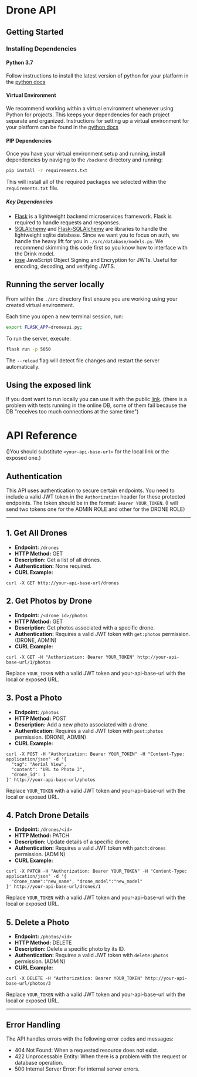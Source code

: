 # Drone API

## Getting Started

### Installing Dependencies

#### Python 3.7

Follow instructions to install the latest version of python for your platform in the [python docs](https://docs.python.org/3/using/unix.html#getting-and-installing-the-latest-version-of-python)

#### Virtual Environment

We recommend working within a virtual environment whenever using Python for projects. This keeps your dependencies for each project separate and organized. Instructions for setting up a virtual environment for your platform can be found in the [python docs](https://packaging.python.org/guides/installing-using-pip-and-virtual-environments/)

#### PIP Dependencies

Once you have your virtual environment setup and running, install dependencies by naviging to the `/backend` directory and running:

```bash
pip install -r requirements.txt
```

This will install all of the required packages we selected within the `requirements.txt` file.

##### Key Dependencies

- [Flask](http://flask.pocoo.org/) is a lightweight backend microservices framework. Flask is required to handle requests and responses.
- [SQLAlchemy](https://www.sqlalchemy.org/) and [Flask-SQLAlchemy](https://flask-sqlalchemy.palletsprojects.com/en/2.x/) are libraries to handle the lightweight sqlite database. Since we want you to focus on auth, we handle the heavy lift for you in `./src/database/models.py`. We recommend skimming this code first so you know how to interface with the Drink model.
- [jose](https://python-jose.readthedocs.io/en/latest/) JavaScript Object Signing and Encryption for JWTs. Useful for encoding, decoding, and verifying JWTS.

## Running the server locally

From within the `./src` directory first ensure you are working using your created virtual environment.

Each time you open a new terminal session, run:

```bash
export FLASK_APP=droneapi.py;
```

To run the server, execute:

```bash
flask run -p 5050
```

The `--reload` flag will detect file changes and restart the server automatically.

## Using the exposed link

If you dont want to run locally you can use it with the public [link](https://drone-api-0-001.onrender.com). (there is a problem with tests running in the online DB, some of them fail because the DB "receives too much connections at the same time")

# API Reference

()You should substitute `<your-api-base-url>` for the local link or the exposed one.)

## Authentication

This API uses authentication to secure certain endpoints. You need to include a valid JWT token in the `Authorization` header for these protected endpoints. The token should be in the format: `Bearer YOUR_TOKEN`. (I will send two tokens one for the ADMIN ROLE and other for the DRONE ROLE)

---

## 1. Get All Drones

* **Endpoint:** `/drones`
* **HTTP Method:** GET
* **Description:** Get a list of all drones.
* **Authentication:** None required.
* **CURL Example:**

```
curl -X GET http://your-api-base-url/drones

```

## 2. Get Photos by Drone

* **Endpoint:** `/<drone_id>/photos`
* **HTTP Method:** GET
* **Description:** Get photos associated with a specific drone.
* **Authentication:** Requires a valid JWT token with `get:photos` permission. (DRONE, ADMIN)
* **CURL Example:**

```
curl -X GET -H "Authorization: Bearer YOUR_TOKEN" http://your-api-base-url/1/photos 
```

  Replace `YOUR_TOKEN` with a valid JWT token and your-api-base-url with the local or exposed URL.

## 3. Post a Photo

* **Endpoint:** `/photos`
* **HTTP Method:** POST
* **Description:** Add a new photo associated with a drone.
* **Authentication:** Requires a valid JWT token with `post:photos` permission. (DRONE, ADMIN)
* **CURL Example:**

```
curl -X POST -H "Authorization: Bearer YOUR_TOKEN" -H "Content-Type: application/json" -d '{
  "tag": "Aerial View",
  "content": "URL to Photo 3",
  "drone_id": 1
}' http://your-api-base-url/photos
```

 Replace `YOUR_TOKEN` with a valid JWT token and your-api-base-url with the local or exposed URL.

## 4. Patch Drone Details

* **Endpoint:** `/drones/<id>`
* **HTTP Method:** PATCH
* **Description:** Update details of a specific drone.
* **Authentication:** Requires a valid JWT token with `patch:drones` permission. (ADMIN)
* **CURL Example:**

```
curl -X PATCH -H "Authorization: Bearer YOUR_TOKEN" -H "Content-Type: application/json" -d '{
  "drone_name":"new_name", "drone_model":"new_model"
}' http://your-api-base-url/drones/1
```

  Replace `YOUR_TOKEN` with a valid JWT token and your-api-base-url with the local or exposed URL.

## 5. Delete a Photo

* **Endpoint:** `/photos/<id>`
* **HTTP Method:** DELETE
* **Description:** Delete a specific photo by its ID.
* **Authentication:** Requires a valid JWT token with `delete:photos` permission. (ADMIN)
* **CURL Example:**

```
curl -X DELETE -H "Authorization: Bearer YOUR_TOKEN" http://your-api-base-url/photos/3
```

  Replace `YOUR_TOKEN` with a valid JWT token and your-api-base-url with the local or exposed URL.

---

## Error Handling

The API handles errors with the following error codes and messages:

* 404 Not Found: When a requested resource does not exist.
* 422 Unprocessable Entity: When there is a problem with the request or database operation.
* 500 Internal Server Error: For internal server errors.
